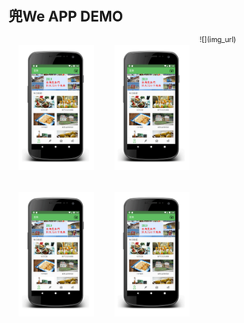 # 兜We APP DEMO

<style type= "text/css">
  div{
  width:"150px";
  height:"300px";
  margin:20px;
  float:left;
  }
</style>  
  
 <body> 
![](img_url)

  <div><img width="150" height="" src="https://github.com/iamavrilsfanlearncode/DoWay/blob/master/home.gif"></div>
   <div><img width="150" height="" src="https://github.com/iamavrilsfanlearncode/DoWay/blob/master/home.gif"></div>
    <div><img width="150" height="" src="https://github.com/iamavrilsfanlearncode/DoWay/blob/master/home.gif"></div>
     <div><img width="150" height="" src="https://github.com/iamavrilsfanlearncode/DoWay/blob/master/home.gif"></div>
 </body> 
